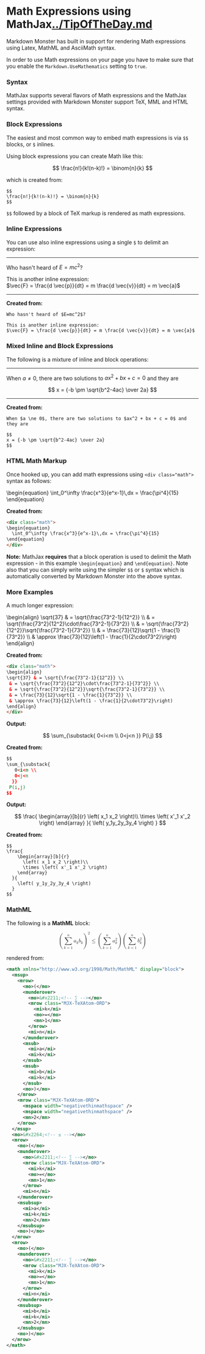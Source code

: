 # Math Expressions using MathJax[../TipOfTheDay.md](../TipOfTheDay.md)
Markdown Monster has built in support for rendering Math expressions using Latex, MathML and AsciiMath syntax. 

In order to use Math expressions on your page you have to make sure that you enable the `Markdown.UseMathematics` setting to `true`.

### Syntax
MathJax supports several flavors of Math expressions and the MathJax settings provided with Markdown Monster support TeX, MML and HTML syntax.


### Block Expressions
The easiest and most common way to embed math expressions is via `$$` blocks, or `$` inlines. 

Using block expressions you can create Math like this:

$$
\frac{n!}{k!(n-k)!} = \binom{n}{k}
$$

which is created from:

```text
$$
\frac{n!}{k!(n-k)!} = \binom{n}{k}
$$
```

`$$` followed by a block of TeX markup is rendered as math expressions.

### Inline Expressions
You can use also inline expressions using a single `$` to delimit an expression:

---
Who hasn't heard of $E=mc^2$? 

This is another inline expression:  
$\vec{F} = \frac{d \vec{p}}{dt} = m \frac{d \vec{v}}{dt} = m \vec{a}$

---

**Created from:**

```text
Who hasn't heard of $E=mc^2$? 

This is another inline expression:  
$\vec{F} = \frac{d \vec{p}}{dt} = m \frac{d \vec{v}}{dt} = m \vec{a}$
```


### Mixed Inline and Block Expressions
The following is a mixture of inline and block operations:

---
When $a \ne 0$, there are two solutions to $ax^2 + bx + c = 0$ and they are

$$
x = {-b \pm \sqrt{b^2-4ac} \over 2a}
$$

---

**Created from:**   

```text
When $a \ne 0$, there are two solutions to $ax^2 + bx + c = 0$ and they are

$$
x = {-b \pm \sqrt{b^2-4ac} \over 2a}
$$
```

### HTML Math Markup
Once hooked up, you can add math expressions using `<div class="math">` syntax as follows:

<div class="math">
\begin{equation}
  \int_0^\infty \frac{x^3}{e^x-1}\,dx = \frac{\pi^4}{15}  
\end{equation}
</div>

**Created from:**

```html
<div class="math">
\begin{equation}
  \int_0^\infty \frac{x^3}{e^x-1}\,dx = \frac{\pi^4}{15}  
\end{equation}
</div>
```

**Note:** MathJax **requires** that a block operation is used to delimit the Math expression - in this example `\begin{equation}` and `\end{equation}`. Note also that you can simply write using the simpler `$$` or `$` syntax which is automatically converted by Markdown Monster into the above syntax.

### More Examples
A much longer expression:


<div class="math">
\begin{align}
\sqrt{37} & = \sqrt{\frac{73^2-1}{12^2}} \\
 & = \sqrt{\frac{73^2}{12^2}\cdot\frac{73^2-1}{73^2}} \\ 
 & = \sqrt{\frac{73^2}{12^2}}\sqrt{\frac{73^2-1}{73^2}} \\
 & = \frac{73}{12}\sqrt{1 - \frac{1}{73^2}} \\ 
 & \approx \frac{73}{12}\left(1 - \frac{1}{2\cdot73^2}\right)
\end{align}
</div>

**Created from:**

```html
<div class="math">
\begin{align}
\sqrt{37} & = \sqrt{\frac{73^2-1}{12^2}} \\
 & = \sqrt{\frac{73^2}{12^2}\cdot\frac{73^2-1}{73^2}} \\ 
 & = \sqrt{\frac{73^2}{12^2}}\sqrt{\frac{73^2-1}{73^2}} \\
 & = \frac{73}{12}\sqrt{1 - \frac{1}{73^2}} \\ 
 & \approx \frac{73}{12}\left(1 - \frac{1}{2\cdot73^2}\right)
\end{align}
</div>
```

**Output:**

$$
\sum_{\substack{
   0<i<m \\
   0<j<n
  }} 
 P(i,j)
$$

**Created from:**

```html
$$
\sum_{\substack{
   0<i<m \\
   0<j<n
  }} 
 P(i,j)
$$
```

**Output:**

$$
\frac{
    \begin{array}[b]{r}
      \left( x_1 x_2 \right)\\
      \times \left( x'_1 x'_2 \right)
    \end{array}
  }{
    \left( y_1y_2y_3y_4 \right)
  }
$$

**Created from:**

```text
$$
\frac{
    \begin{array}[b]{r}
      \left( x_1 x_2 \right)\\
      \times \left( x'_1 x'_2 \right)
    \end{array}
  }{
    \left( y_1y_2y_3y_4 \right)
  }
$$
```

### MathML
The following is a **MathML** block:

<math xmlns="http://www.w3.org/1998/Math/MathML" display="block">
  <msup>
    <mrow>
      <mo>(</mo>
      <munderover>
        <mo>&#x2211;<!-- ∑ --></mo>
        <mrow class="MJX-TeXAtom-ORD">
          <mi>k</mi>
          <mo>=</mo>
          <mn>1</mn>
        </mrow>
        <mi>n</mi>
      </munderover>
      <msub>
        <mi>a</mi>
        <mi>k</mi>
      </msub>
      <msub>
        <mi>b</mi>
        <mi>k</mi>
      </msub>
      <mo>)</mo>
    </mrow>
    <mrow class="MJX-TeXAtom-ORD">
      <mspace width="negativethinmathspace" />
      <mspace width="negativethinmathspace" />
      <mn>2</mn>
    </mrow>
  </msup>
  <mo>&#x2264;<!-- ≤ --></mo>
  <mrow>
    <mo>(</mo>
    <munderover>
      <mo>&#x2211;<!-- ∑ --></mo>
      <mrow class="MJX-TeXAtom-ORD">
        <mi>k</mi>
        <mo>=</mo>
        <mn>1</mn>
      </mrow>
      <mi>n</mi>
    </munderover>
    <msubsup>
      <mi>a</mi>
      <mi>k</mi>
      <mn>2</mn>
    </msubsup>
    <mo>)</mo>
  </mrow>
  <mrow>
    <mo>(</mo>
    <munderover>
      <mo>&#x2211;<!-- ∑ --></mo>
      <mrow class="MJX-TeXAtom-ORD">
        <mi>k</mi>
        <mo>=</mo>
        <mn>1</mn>
      </mrow>
      <mi>n</mi>
    </munderover>
    <msubsup>
      <mi>b</mi>
      <mi>k</mi>
      <mn>2</mn>
    </msubsup>
    <mo>)</mo>
  </mrow>
</math>

rendered from:

```xml
<math xmlns="http://www.w3.org/1998/Math/MathML" display="block">
  <msup>
    <mrow>
      <mo>(</mo>
      <munderover>
        <mo>&#x2211;<!-- ∑ --></mo>
        <mrow class="MJX-TeXAtom-ORD">
          <mi>k</mi>
          <mo>=</mo>
          <mn>1</mn>
        </mrow>
        <mi>n</mi>
      </munderover>
      <msub>
        <mi>a</mi>
        <mi>k</mi>
      </msub>
      <msub>
        <mi>b</mi>
        <mi>k</mi>
      </msub>
      <mo>)</mo>
    </mrow>
    <mrow class="MJX-TeXAtom-ORD">
      <mspace width="negativethinmathspace" />
      <mspace width="negativethinmathspace" />
      <mn>2</mn>
    </mrow>
  </msup>
  <mo>&#x2264;<!-- ≤ --></mo>
  <mrow>
    <mo>(</mo>
    <munderover>
      <mo>&#x2211;<!-- ∑ --></mo>
      <mrow class="MJX-TeXAtom-ORD">
        <mi>k</mi>
        <mo>=</mo>
        <mn>1</mn>
      </mrow>
      <mi>n</mi>
    </munderover>
    <msubsup>
      <mi>a</mi>
      <mi>k</mi>
      <mn>2</mn>
    </msubsup>
    <mo>)</mo>
  </mrow>
  <mrow>
    <mo>(</mo>
    <munderover>
      <mo>&#x2211;<!-- ∑ --></mo>
      <mrow class="MJX-TeXAtom-ORD">
        <mi>k</mi>
        <mo>=</mo>
        <mn>1</mn>
      </mrow>
      <mi>n</mi>
    </munderover>
    <msubsup>
      <mi>b</mi>
      <mi>k</mi>
      <mn>2</mn>
    </msubsup>
    <mo>)</mo>
  </mrow>
</math>
```